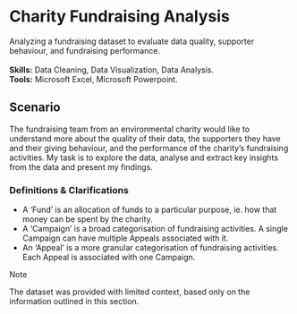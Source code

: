 # Charity Fundraising Analysis
Analyzing a fundraising dataset to evaluate data quality, supporter behaviour, and fundraising performance.<br/><br/>
**Skills:** Data Cleaning, Data Visualization, Data Analysis. <br>
**Tools:** Microsoft Excel, Microsoft Powerpoint.

## Scenario
The fundraising team from an environmental charity would like to understand more about the quality of their data, the supporters they have and their giving behaviour, and the performance of the charity’s fundraising activities. My task is to explore the data, analyse and extract key insights from the data and present my findings.

### Definitions & Clarifications
* A ‘Fund’ is an allocation of funds to a particular purpose, ie. how that money can be spent by the charity.
* A ‘Campaign’ is a broad categorisation of fundraising activities. A single Campaign can have multiple Appeals associated with it.
* An ‘Appeal’ is a more granular categorisation of fundraising activities. Each Appeal is associated with one Campaign.

> [!NOTE]
> The dataset was provided with limited context, based only on the information outlined in this section.


